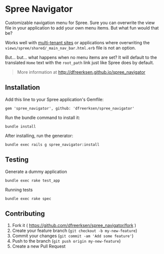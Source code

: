 # Spree Navigator

Customizable navigation menu for Spree. Sure you can overwrite the view file in your application to add your own menu items. But what fun would that be?

Works well with [multi-tenant sites](https://github.com/groundctrl/shopping_mall) or applications where overwriting the `views/spree/shared/_main_nav_bar.html.erb` file is not an option.

But... but... what happens when no menu items are set? It will default to the translated `Home` text with the `root_path` link just like Spree does by default.

> More information at http://dfreerksen.github.io/spree_navigator


## Installation

Add this line to your Spree application's Gemfile:

    gem 'spree_navigator', github: 'dfreerksen/spree_navigator'

Run the bundle command to install it:

    bundle install

After installing, run the generator:

    bundle exec rails g spree_navigator:install


## Testing

Generate a dummy application

    bundle exec rake test_app

Running tests

    bundle exec rake spec


## Contributing

1. Fork it ( https://github.com/dfreerksen/spree_navigator/fork )
2. Create your feature branch (`git checkout -b my-new-feature`)
3. Commit your changes (`git commit -am 'Add some feature'`)
4. Push to the branch (`git push origin my-new-feature`)
5. Create a new Pull Request
